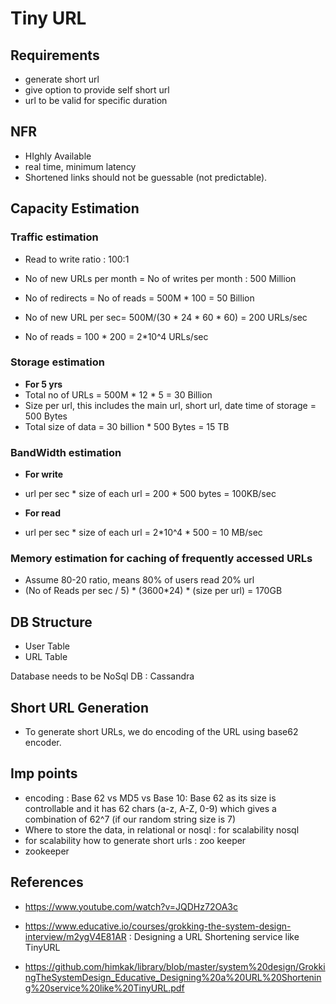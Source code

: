 # Tiny URL

## Requirements
- generate short url
- give option to provide self short url
- url to be valid for specific duration

## NFR
- HIghly Available
- real time, minimum latency
- Shortened links should not be guessable (not predictable).


## Capacity Estimation

### Traffic estimation
- Read to write ratio : 100:1
- No of new URLs per month = No of writes per month : 500 Million 
- No of redirects = No of reads = 500M * 100 = 50 Billion

- No of new URL per sec= 500M/(30 * 24 * 60 * 60) = 200 URLs/sec
- No of reads = 100 * 200 = 2*10^4 URLs/sec

### Storage estimation	 
- **For 5 yrs**
- Total no of URLs = 500M * 12 * 5 = 30 Billion
- Size per url, this includes the main url, short url, date time of storage = 500 Bytes
- Total size of data = 30 billion * 500 Bytes = 15 TB

### BandWidth estimation

- **For write**
- url per sec * size of each url = 200 * 500 bytes = 100KB/sec

- **For read**
- url per sec * size of each url = 2*10^4 * 500 = 10 MB/sec

### Memory estimation for caching of frequently accessed URLs

- Assume 80-20 ratio, means 80% of users read 20% url
- (No of Reads per sec / 5) * (3600*24) * (size per url) = 170GB


## DB Structure

- User Table 
- URL Table

Database needs to be NoSql DB : Cassandra


## Short URL Generation

- To generate short URLs, we do encoding of the URL using base62 encoder.

## Imp points
- encoding : Base 62 vs MD5 vs Base 10: Base 62 as its size is controllable and it has 62 chars (a-z, A-Z, 0-9) which gives a combination of 62^7 (if our random string size is 7)
- Where to store the data, in relational or nosql : for scalability nosql
- for scalability how to generate short urls : zoo keeper
- zookeeper



## References
- https://www.youtube.com/watch?v=JQDHz72OA3c

- https://www.educative.io/courses/grokking-the-system-design-interview/m2ygV4E81AR : Designing a URL Shortening service like TinyURL
- https://github.com/himkak/library/blob/master/system%20design/GrokkingTheSystemDesign_Educative_Designing%20a%20URL%20Shortening%20service%20like%20TinyURL.pdf

